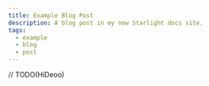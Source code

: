 ```yaml
---
title: Example Blog Post
description: A blog post in my new Starlight docs site.
tags:
  - example
  - blog
  - post
---
```


// TODO(HiDeoo)
